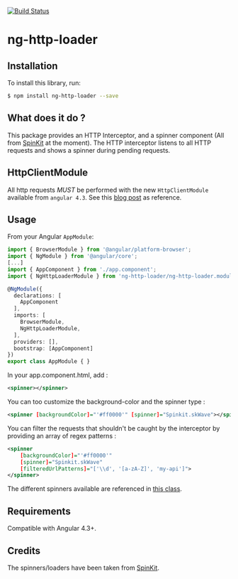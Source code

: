 [![Build Status](https://travis-ci.org/mpalourdio/ng-http-loader.svg?branch=master)](https://travis-ci.org/mpalourdio/ng-http-loader)  

# ng-http-loader

## Installation

To install this library, run:

```bash
$ npm install ng-http-loader --save
```

## What does it do ?

This package provides an HTTP Interceptor, and a spinner component (All from [SpinKit](https://github.com/tobiasahlin/SpinKit) at the moment).
The HTTP interceptor listens to all HTTP requests and shows a spinner during pending requests.

## HttpClientModule

All http requests *MUST* be performed with the new ``HttpClientModule`` available from ``angular 4.3``. See this [blog post](http://blog.ninja-squad.com/2017/07/17/http-client-module/) as reference.

## Usage

From your Angular `AppModule`:

```typescript
import { BrowserModule } from '@angular/platform-browser';
import { NgModule } from '@angular/core';
[...]
import { AppComponent } from './app.component';
import { NgHttpLoaderModule } from 'ng-http-loader/ng-http-loader.module';

@NgModule({
  declarations: [
    AppComponent
  ],
  imports: [
    BrowserModule,    
    NgHttpLoaderModule,
  ],
  providers: [],
  bootstrap: [AppComponent]
})
export class AppModule { }
```

In your app.component.html, add :
```xml
<spinner></spinner>
```

You can too customize the background-color and the spinner type :
```xml
<spinner [backgroundColor]="'#ff0000'" [spinner]="Spinkit.skWave"></spinner>
```

You can filter the requests that shouldn't be caught by the interceptor by providing an array of regex patterns :
```xml
<spinner 
    [backgroundColor]="'#ff0000'"
    [spinner]="Spinkit.skWave"
    [filteredUrlPatterns]="['\\d', '[a-zA-Z]', 'my-api']">
</spinner>
```

The different spinners available are referenced in [this class](src/app/spinkits.ts).

## Requirements

Compatible with Angular 4.3+.

## Credits

The spinners/loaders have been taken from [SpinKit](https://github.com/tobiasahlin/SpinKit).
